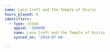 ```yaml
---
name: Lara Croft and the Temple of Osiris
hours_played: 0
identifiers:
  - type: steam
    appid: '289690'
    name: Lara Croft and the Temple of Osiris
    synced_on: '2024-07-04'

---
```

